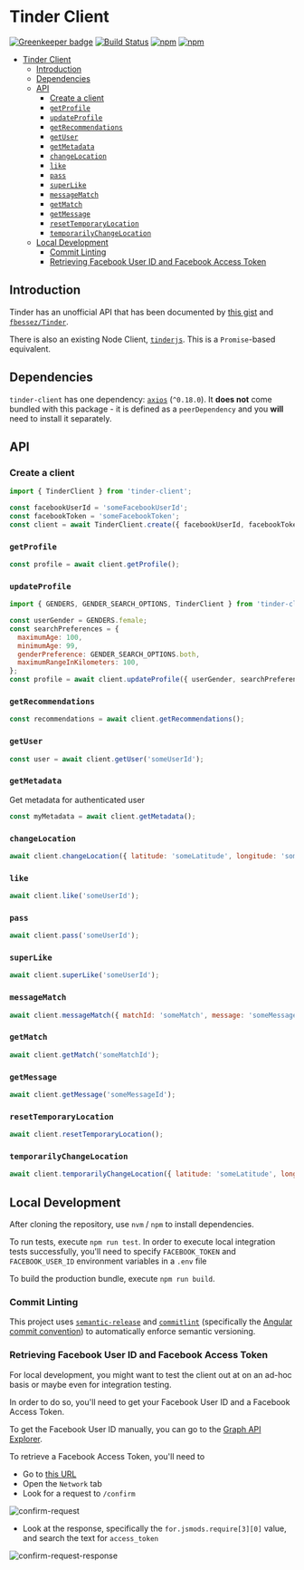 # Tinder Client

[![Greenkeeper badge](https://badges.greenkeeper.io/jaebradley/tinder-client.svg)](https://greenkeeper.io/)
[![Build Status](https://travis-ci.org/jaebradley/tinder-client.svg?branch=master)](https://travis-ci.org/jaebradley/tinder-client)
[![npm](https://img.shields.io/npm/dt/tinder-client.svg)](https://www.npmjs.com/package/tinder-client)
[![npm](https://img.shields.io/npm/v/tinder-client.svg)](https://www.npmjs.com/package/tinder-client)

- [Tinder Client](#tinder-client)
  - [Introduction](#introduction)
  - [Dependencies](#dependencies)
  - [API](#api)
    - [Create a client](#create-a-client)
    - [`getProfile`](#getprofile)
    - [`updateProfile`](#updateprofile)
    - [`getRecommendations`](#getrecommendations)
    - [`getUser`](#getuser)
    - [`getMetadata`](#getmetadata)
    - [`changeLocation`](#changelocation)
    - [`like`](#like)
    - [`pass`](#pass)
    - [`superLike`](#superlike)
    - [`messageMatch`](#messagematch)
    - [`getMatch`](#getmatch)
    - [`getMessage`](#getmessage)
    - [`resetTemporaryLocation`](#resettemporarylocation)
    - [`temporarilyChangeLocation`](#temporarilychangelocation)
  - [Local Development](#local-development)
    - [Commit Linting](#commit-linting)
    - [Retrieving Facebook User ID and Facebook Access Token](#retrieving-facebook-user-id-and-facebook-access-token)

## Introduction

Tinder has an unofficial API that has been documented by [this gist](https://gist.github.com/rtt/10403467) and [`fbessez/Tinder`](https://github.com/fbessez/Tinder).

There is also an existing Node Client, [`tinderjs`](https://www.npmjs.com/package/tinderjs). This is a `Promise`-based equivalent.

## Dependencies

`tinder-client` has one dependency: [`axios`](https://github.com/axios/axios) (`^0.18.0`). It **does not** come bundled with this package - it is defined as a `peerDependency` and you **will** need to install it separately.

## API

### Create a client

```javascript
import { TinderClient } from 'tinder-client';

const facebookUserId = 'someFacebookUserId';
const facebookToken = 'someFacebookToken';
const client = await TinderClient.create({ facebookUserId, facebookToken });
```

### `getProfile`

```javascript
const profile = await client.getProfile();
```

### `updateProfile`

```javascript
import { GENDERS, GENDER_SEARCH_OPTIONS, TinderClient } from 'tinder-client';

const userGender = GENDERS.female;
const searchPreferences = {
  maximumAge: 100,
  minimumAge: 99,
  genderPreference: GENDER_SEARCH_OPTIONS.both,
  maximumRangeInKilometers: 100,
};
const profile = await client.updateProfile({ userGender, searchPreferences })
```

### `getRecommendations`

```javascript
const recommendations = await client.getRecommendations();
```

### `getUser`

```javascript
const user = await client.getUser('someUserId');
```

### `getMetadata`

Get metadata for authenticated user

```javascript
const myMetadata = await client.getMetadata();
```

### `changeLocation`

```javascript
await client.changeLocation({ latitude: 'someLatitude', longitude: 'someLongitude' });
```

### `like`

```javascript
await client.like('someUserId');
```

### `pass`

```javascript
await client.pass('someUserId');
```

### `superLike`

```javascript
await client.superLike('someUserId');
```

### `messageMatch`

```javascript
await client.messageMatch({ matchId: 'someMatch', message: 'someMessage' });
```

### `getMatch`

```javascript
await client.getMatch('someMatchId');
```

### `getMessage`

```javascript
await client.getMessage('someMessageId');
```

### `resetTemporaryLocation`

```javascript
await client.resetTemporaryLocation();
```

### `temporarilyChangeLocation`

```javascript
await client.temporarilyChangeLocation({ latitude: 'someLatitude', longitude: 'someLongitude' });
```

## Local Development

After cloning the repository, use `nvm` / `npm` to install dependencies.

To run tests, execute `npm run test`. In order to execute local integration tests successfully, you'll need to specify `FACEBOOK_TOKEN` and `FACEBOOK_USER_ID` environment variables in a `.env` file

To build the production bundle, execute `npm run build`.

### Commit Linting

This project uses [`semantic-release`](https://github.com/semantic-release/semantic-release) and [`commitlint`](https://github.com/conventional-changelog/commitlint) (specifically the [Angular commit convention](https://gist.github.com/stephenparish/9941e89d80e2bc58a153)) to automatically enforce semantic versioning.

### Retrieving Facebook User ID and Facebook Access Token

For local development, you might want to test the client out at on an ad-hoc basis or maybe even for integration testing.

In order to do so, you'll need to get your Facebook User ID and a Facebook Access Token.

To get the Facebook User ID manually, you can go to the [Graph API Explorer](https://developers.facebook.com/tools/explorer).

To retrieve a Facebook Access Token, you'll need to

- Go to [this URL](https://www.facebook.com/v2.6/dialog/oauth?redirect_uri=fb464891386855067%3A%2F%2Fauthorize%2F&display=touch&state=%7B%22challenge%22%3A%22IUUkEUqIGud332lfu%252BMJhxL4Wlc%253D%22%2C%220_auth_logger_id%22%3A%2230F06532-A1B9-4B10-BB28-B29956C71AB1%22%2C%22com.facebook.sdk_client_state%22%3Atrue%2C%223_method%22%3A%22sfvc_auth%22%7D&scope=user_birthday%2Cuser_photos%2Cuser_education_history%2Cemail%2Cuser_relationship_details%2Cuser_friends%2Cuser_work_history%2Cuser_likes&response_type=token%2Csigned_request&default_audience=friends&return_scopes=true&auth_type=rerequest&client_id=464891386855067&ret=login&sdk=ios&logger_id=30F06532-A1B9-4B10-BB28-B29956C71AB1&ext=1470840777&hash=AeZqkIcf-NEW6vBd)
- Open the `Network` tab
- Look for a request to `/confirm`

![confirm-request](https://user-images.githubusercontent.com/8136030/52327616-93f08e00-29a1-11e9-8438-3174ad663f17.png)

- Look at the response, specifically the `for.jsmods.require[3][0]` value, and search the text for `access_token`

![confirm-request-response](https://user-images.githubusercontent.com/8136030/52327797-2e50d180-29a2-11e9-90b3-d801816290b9.png)
